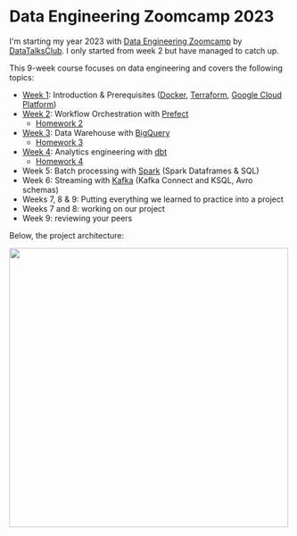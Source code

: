 # Data Engineering Zoomcamp 2023

I'm starting my year 2023 with [Data Engineering Zoomcamp](https://github.com/DataTalksClub/data-engineering-zoomcamp)
by [DataTalksClub](https://datatalks.club/). I only started from week 2 but have managed to catch up.

This 9-week course focuses on data engineering and covers the following topics:

* [Week 1](https://github.com/DataTalksClub/data-engineering-zoomcamp/tree/main/week_1_basics_n_setup): Introduction & Prerequisites ([Docker](https://www.docker.com/), [Terraform](https://www.terraform.io/), [Google Cloud Platform](https://cloud.google.com/))
* [Week 2](https://github.com/DataTalksClub/data-engineering-zoomcamp/tree/main/week_2_workflow_orchestration): Workflow Orchestration with [Prefect](https://www.prefect.io/)
  * [Homework 2](homeworks/week_2_workflow_orchestration/homework.md)
* [Week 3](https://github.com/DataTalksClub/data-engineering-zoomcamp/tree/main/week_3_data_warehouse): Data Warehouse with [BigQuery](https://cloud.google.com/bigquery)
  * [Homework 3](homeworks/week_3_data_warehouse/homework.md)
* [Week 4](https://github.com/DataTalksClub/data-engineering-zoomcamp/tree/main/week_4_analytics_engineering): Analytics engineering with [dbt](https://www.getdbt.com/)
  * [Homework 4](homeworks/week_4_analytics_engineering/homework.md)
* Week 5: Batch processing with [Spark](https://spark.apache.org/) (Spark Dataframes & SQL)
* Week 6: Streaming with [Kafka](https://kafka.apache.org/) (Kafka Connect and KSQL, Avro schemas)
* Weeks 7, 8 & 9: Putting everything we learned to practice into a project
* Weeks 7 and 8: working on our project
* Week 9: reviewing your peers

Below, the project architecture:

<img src="https://github.com/DataTalksClub/data-engineering-zoomcamp/blob/main/images/architecture/arch_2.png" width="500">
